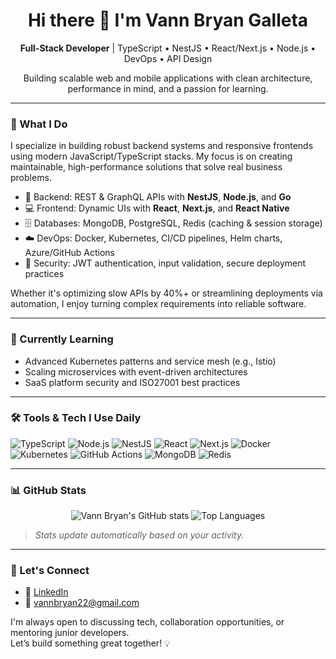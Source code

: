 <h1 align="center">Hi there 👋 I'm Vann Bryan Galleta</h1>
<p align="center">
  <strong>Full-Stack Developer</strong> | TypeScript • NestJS • React/Next.js • Node.js • DevOps • API Design
</p>

<p align="center">
  Building scalable web and mobile applications with clean architecture, performance in mind, and a passion for learning.
</p>

---

### 🔧 What I Do

I specialize in building robust backend systems and responsive frontends using modern JavaScript/TypeScript stacks. My focus is on creating maintainable, high-performance solutions that solve real business problems.

- 🚀 Backend: REST & GraphQL APIs with **NestJS**, **Node.js**, and **Go**
- 💻 Frontend: Dynamic UIs with **React**, **Next.js**, and **React Native**
- 🗄️ Databases: MongoDB, PostgreSQL, Redis (caching & session storage)
- ☁️ DevOps: Docker, Kubernetes, CI/CD pipelines, Helm charts, Azure/GitHub Actions
- 🔐 Security: JWT authentication, input validation, secure deployment practices

Whether it's optimizing slow APIs by 40%+ or streamlining deployments via automation, I enjoy turning complex requirements into reliable software.

---

### 🌱 Currently Learning

- Advanced Kubernetes patterns and service mesh (e.g., Istio)
- Scaling microservices with event-driven architectures
- SaaS platform security and ISO27001 best practices

---

### 🛠️ Tools & Tech I Use Daily

![TypeScript](https://img.shields.io/badge/-TypeScript-3178C6?logo=typescript&logoColor=white)
![Node.js](https://img.shields.io/badge/-Node.js-339933?logo=nodedotjs&logoColor=white)
![NestJS](https://img.shields.io/badge/-NestJS-E0234E?logo=nestjs&logoColor=white)
![React](https://img.shields.io/badge/-React-61DAFB?logo=react&logoColor=black)
![Next.js](https://img.shields.io/badge/-Next.js-000000?logo=nextdotjs&logoColor=white)
![Docker](https://img.shields.io/badge/-Docker-2496ED?logo=docker&logoColor=white)
![Kubernetes](https://img.shields.io/badge/-Kubernetes-326CE5?logo=kubernetes&logoColor=white)
![GitHub Actions](https://img.shields.io/badge/-GitHub_Actions-2088FF?logo=githubactions&logoColor=white)
![MongoDB](https://img.shields.io/badge/-MongoDB-47A248?logo=mongodb&logoColor=white)
![Redis](https://img.shields.io/badge/-Redis-DC382D?logo=redis&logoColor=white)

---

### 📊 GitHub Stats

<div align="center">
  <img src="https://github-readme-stats.vercel.app/api?username=vannbryan22&show_icons=true&theme=radical" alt="Vann Bryan's GitHub stats" />
  <img src="https://github-readme-stats.vercel.app/api/top-langs/?username=vannbryan22&layout=compact&theme=radical" alt="Top Languages" />
</div>

> *Stats update automatically based on your activity.*

---

### 🤝 Let's Connect

- 🔗 [LinkedIn](https://www.linkedin.com/in/vann-bryan-galleta-6a2ab71bb/)
- 📧 vannbryan22@gmail.com

I'm always open to discussing tech, collaboration opportunities, or mentoring junior developers.  
Let’s build something great together! 💡
